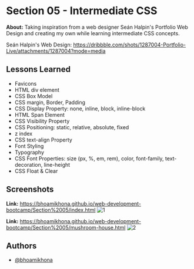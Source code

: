 # Section 05 - Intermediate CSS

**About:** Taking inspiration from a web designer Seán Halpin's Portfolio Web Design and creating my own while learning intermediate CSS concepts.

Seán Halpin's Web Design: https://dribbble.com/shots/1287004-Portfolio-Live/attachments/1287004?mode=media
## Lessons Learned

- Favicons
- HTML div element
- CSS Box Model
- CSS margin, Border, Padding
- CSS Display Property: none, inline, block, inline-block
- HTML Span Element
- CSS Visibility Property
- CSS Positioning: static, relative, absolute, fixed
- z index
- CSS text-align Property
- Font Styling
- Typography
- CSS Font Properties: size (px, %, em, rem), color, font-family, text-decoration, line-height 
- CSS Float & Clear

## Screenshots

**Link:** https://bhoamikhona.github.io/web-development-bootcamp/Section%2005/index.html
![1](https://user-images.githubusercontent.com/50435319/201473073-6a40da21-38e2-4184-bff9-f20ae09cdf71.PNG)

**Link:** https://bhoamikhona.github.io/web-development-bootcamp/Section%2005/mushroom-house.html
![2](https://user-images.githubusercontent.com/50435319/201473078-12a8da3d-d332-47a4-991c-6e3525b73a6f.PNG)

## Authors

- [@bhoamikhona](https://github.com/bhoamikhona)
